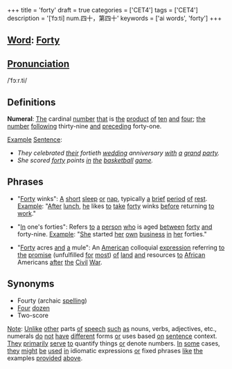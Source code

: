 +++
title = 'forty'
draft = true
categories = ['CET4']
tags = ['CET4']
description = '[ˈfɔːti] num.四十，第四十'
keywords = ['ai words', 'forty']
+++

## [Word](/en/post/word/): [Forty](/en/post/forty/)

## [Pronunciation](/en/post/pronunciation/)
/ˈfɔːr.ti/

## Definitions
**Numeral**: [The](/en/post/the/) cardinal [number](/en/post/number/) [that](/en/post/that/) is [the](/en/post/the/) [product](/en/post/product/) [of](/en/post/of/) [ten](/en/post/ten/) [and](/en/post/and/) [four](/en/post/four/); [the](/en/post/the/) [number](/en/post/number/) [following](/en/post/following/) thirty-nine [and](/en/post/and/) [preceding](/en/post/preceding/) forty-one.

[Example](/en/post/example/) [Sentence](/en/post/sentence/): 
- _They celebrated [their](/en/post/their/) fortieth [wedding](/en/post/wedding/) anniversary [with](/en/post/with/) [a](/en/post/a/) [grand](/en/post/grand/) [party](/en/post/party/)._
- _She scored [forty](/en/post/forty/) points [in](/en/post/in/) [the](/en/post/the/) [basketball](/en/post/basketball/) [game](/en/post/game/)._

## Phrases
- "[Forty](/en/post/forty/) winks": [A](/en/post/a/) [short](/en/post/short/) [sleep](/en/post/sleep/) [or](/en/post/or/) [nap](/en/post/nap/), typically [a](/en/post/a/) [brief](/en/post/brief/) [period](/en/post/period/) [of](/en/post/of/) [rest](/en/post/rest/).
  [Example](/en/post/example/): "[After](/en/post/after/) [lunch](/en/post/lunch/), [he](/en/post/he/) likes [to](/en/post/to/) [take](/en/post/take/) [forty](/en/post/forty/) winks [before](/en/post/before/) returning [to](/en/post/to/) [work](/en/post/work/)."

- "[In](/en/post/in/) one's forties": Refers [to](/en/post/to/) [a](/en/post/a/) [person](/en/post/person/) [who](/en/post/who/) is aged [between](/en/post/between/) [forty](/en/post/forty/) [and](/en/post/and/) forty-nine.
  [Example](/en/post/example/): "[She](/en/post/she/) started [her](/en/post/her/) [own](/en/post/own/) [business](/en/post/business/) [in](/en/post/in/) [her](/en/post/her/) forties."

- "[Forty](/en/post/forty/) acres [and](/en/post/and/) [a](/en/post/a/) mule": An [American](/en/post/american/) colloquial [expression](/en/post/expression/) referring [to](/en/post/to/) [the](/en/post/the/) [promise](/en/post/promise/) (unfulfilled [for](/en/post/for/) [most](/en/post/most/)) [of](/en/post/of/) [land](/en/post/land/) [and](/en/post/and/) resources [to](/en/post/to/) [African](/en/post/african/) Americans [after](/en/post/after/) [the](/en/post/the/) [Civil](/en/post/civil/) [War](/en/post/war/).

## Synonyms
- Fourty (archaic [spelling](/en/post/spelling/))
- [Four](/en/post/four/) [dozen](/en/post/dozen/)
- Two-score

[Note](/en/post/note/): [Unlike](/en/post/unlike/) [other](/en/post/other/) parts [of](/en/post/of/) [speech](/en/post/speech/) [such](/en/post/such/) [as](/en/post/as/) nouns, verbs, adjectives, etc., numerals [do](/en/post/do/) [not](/en/post/not/) [have](/en/post/have/) [different](/en/post/different/) forms [or](/en/post/or/) uses based [on](/en/post/on/) [sentence](/en/post/sentence/) context. [They](/en/post/they/) [primarily](/en/post/primarily/) [serve](/en/post/serve/) [to](/en/post/to/) quantify things [or](/en/post/or/) denote numbers. [In](/en/post/in/) [some](/en/post/some/) cases, [they](/en/post/they/) [might](/en/post/might/) [be](/en/post/be/) [used](/en/post/used/) [in](/en/post/in/) idiomatic expressions [or](/en/post/or/) fixed phrases [like](/en/post/like/) [the](/en/post/the/) examples [provided](/en/post/provided/) [above](/en/post/above/).
